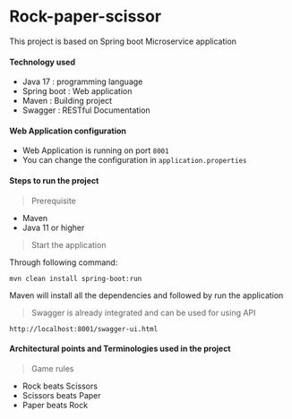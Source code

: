 # Rock-paper-scissor

This project is based on Spring boot Microservice application 

#### Technology used
- Java 17 : programming language 
- Spring boot : Web application 
- Maven : Building project
- Swagger : RESTful Documentation

#### Web Application configuration 
- Web Application is running on port `8001`
- You can change the configuration in `application.properties`
 
#### Steps to run the project

> Prerequisite
- Maven 
- Java 11 or higher 

> Start the application

Through following command:

    mvn clean install spring-boot:run 
    
Maven will install all the dependencies and followed by run the application

> Swagger is already integrated and can be used for using API

    http://localhost:8001/swagger-ui.html
    
    
#### Architectural points and Terminologies used in the project

> Game rules
 - Rock beats Scissors
 - Scissors beats Paper
 - Paper beats Rock


